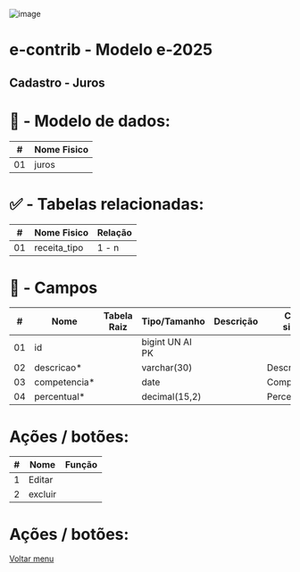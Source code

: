 ![image](https://github.com/user-attachments/assets/04662de1-1516-48d7-bb8c-50b38989e58b)
# e-contrib - Modelo e-2025 
##  Cadastro - Juros
### 

# 🎲 - Modelo de dados:
 **\#**  |**Nome Fisico**               |
---------|------------------------------|
01       | juros                        |

#
#   ✅ - Tabelas relacionadas:
 **\#**  |**Nome Fisico**               |   **Relação** |
---------|------------------------------|---------------|      
01       | receita_tipo                 |     1 - n     |

#
# 🔢 - Campos
 **\#**  | **Nome**                     | **Tabela Raiz**         | **Tipo/Tamanho**        | **Descrição**                                                                        | **Campo sistema**                      |
---------|------------------------------|-------------------------|-------------------------|--------------------------------------------------------------------------------------|----------------------------------------|
01       | id                           |                         | bigint UN AI PK         |                                                                                      |                                        |
02       | descricao*                   |                         | varchar(30)             |                                                                                      |  Descrição                             |
03       | competencia*                 |                         | date                    |                                                                                      |  Competência                           |
04       | percentual*                  |                         | decimal(15,2)           |                                                                                      |  Percentual/mês                        |

# Ações / botões:
 **\#**  |**Nome**                      |   **Função**  |
---------|------------------------------|---------------|
1        | Editar                       |               |
2        | excluir                      |               |

# Ações / botões:
                                                                 
  [Voltar menu](https://github.com/VenturaCerqueira/Documento_gestao_tributaria)   